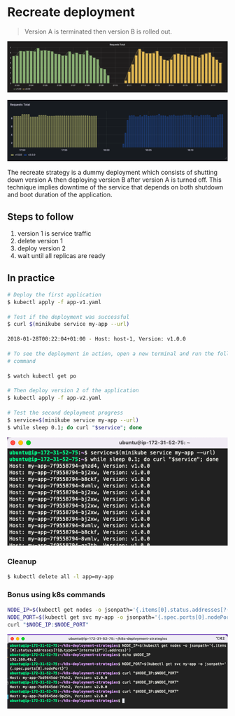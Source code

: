Recreate deployment
===================

> Version A is terminated then version B is rolled out.

![kubernetes recreate deployment](grafana-recreate.png)

![recreate deployment new](grafana-recreate-new.png)

The recreate strategy is a dummy deployment which consists of shutting down
version A then deploying version B after version A is turned off. This technique
implies downtime of the service that depends on both shutdown and boot duration
of the application.

## Steps to follow

1. version 1 is service traffic
1. delete version 1
1. deploy version 2
1. wait until all replicas are ready

## In practice

```bash
# Deploy the first application
$ kubectl apply -f app-v1.yaml

# Test if the deployment was successful
$ curl $(minikube service my-app --url)

2018-01-28T00:22:04+01:00 - Host: host-1, Version: v1.0.0

# To see the deployment in action, open a new terminal and run the following
# command

$ watch kubectl get po

# Then deploy version 2 of the application
$ kubectl apply -f app-v2.yaml

# Test the second deployment progress
$ service=$(minikube service my-app --url)
$ while sleep 0.1; do curl "$service"; done
```

![while-curl](while-curl.png)

### Cleanup

```bash
$ kubectl delete all -l app=my-app
```

### Bonus using k8s commands

```bash
NODE_IP=$(kubectl get nodes -o jsonpath='{.items[0].status.addresses[?(@.type=="InternalIP")].address}')
NODE_PORT=$(kubectl get svc my-app -o jsonpath='{.spec.ports[0].nodePort}')
curl "$NODE_IP:$NODE_PORT"
```

![curl-01-recreate](test-curl.png)